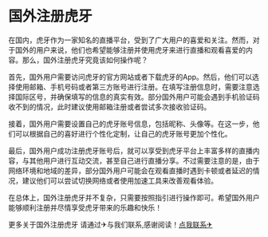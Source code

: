 # 国外注册虎牙

在国内，虎牙作为一家知名的直播平台，受到了广大用户的喜爱和关注。然而，对于国外的用户来说，他们也希望能够注册并使用虎牙来进行直播和观看喜爱的内容。那么，国外注册虎牙究竟该如何操作呢？

首先，国外用户需要访问虎牙的官方网站或者下载虎牙的App。然后，他们可以选择使用邮箱、手机号码或者第三方账号进行注册。在填写注册信息时，需要注意选择国际区号，并确保填写的信息的真实有效。部分国外用户可能会遇到手机验证码收不到的情况，此时建议使用邮箱注册或者尝试多次接收验证码。

接着，国外用户需要设置自己的虎牙账号信息，包括昵称、头像等。在这一步，他们可以根据自己的喜好进行个性化定制，让自己的虎牙账号更加个性化。

最后，国外用户成功注册虎牙账号后，就可以享受到虎牙平台上丰富多样的直播内容，与其他用户进行互动交流，甚至自己进行直播分享。不过需要注意的是，由于网络环境和地域的差异，部分国外用户可能会在观看直播时遇到卡顿或者延迟的情况，建议他们可以尝试切换网络或者使用加速工具来改善观看体验。

在总体上，国外注册虎牙并不复杂，只需要按照指引进行操作即可。希望国外用户能够顺利注册并尽情享受虎牙带来的乐趣和快乐！

更多关于国外注册虎牙 请通过✈与我们联系,感谢阅读！[点我联系✈](https://www.k02.cc)